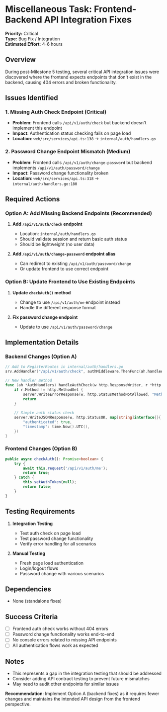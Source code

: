 # Miscellaneous Task: Frontend-Backend API Integration Fixes

**Priority:** Critical  
**Type:** Bug Fix / Integration  
**Estimated Effort:** 4-6 hours  

## Overview

During post-Milestone 5 testing, several critical API integration issues were discovered where the frontend expects endpoints that don't exist in the backend, causing 404 errors and broken functionality.

## Issues Identified

### 1. Missing Auth Check Endpoint (**Critical**)
- **Problem**: Frontend calls `/api/v1/auth/check` but backend doesn't implement this endpoint
- **Impact**: Authentication status checking fails on page load
- **Location**: `web/src/services/api.ts:138` → `internal/auth/handlers.go`

### 2. Password Change Endpoint Mismatch (**Medium**)
- **Problem**: Frontend calls `/api/v1/auth/change-password` but backend implements `/api/v1/auth/password/change`
- **Impact**: Password change functionality broken
- **Location**: `web/src/services/api.ts:318` → `internal/auth/handlers.go:180`

## Required Actions

### Option A: Add Missing Backend Endpoints (Recommended)
1. **Add `/api/v1/auth/check` endpoint**
   - Location: `internal/auth/handlers.go`
   - Should validate session and return basic auth status
   - Should be lightweight (no user data)
   
2. **Add `/api/v1/auth/change-password` endpoint alias**
   - Can redirect to existing `/api/v1/auth/password/change`
   - Or update frontend to use correct endpoint

### Option B: Update Frontend to Use Existing Endpoints
1. **Update `checkAuth()` method**
   - Change to use `/api/v1/auth/me` endpoint instead
   - Handle the different response format
   
2. **Fix password change endpoint**
   - Update to use `/api/v1/auth/password/change`

## Implementation Details

### Backend Changes (Option A)
```go
// Add to RegisterRoutes in internal/auth/handlers.go
srv.AddHandler("/api/v1/auth/check", authMiddleware.ThenFunc(ah.handleAuthCheck))

// New handler method
func (ah *AuthHandlers) handleAuthCheck(w http.ResponseWriter, r *http.Request) {
    if r.Method != http.MethodGet {
        server.WriteErrorResponse(w, http.StatusMethodNotAllowed, "Method not allowed")
        return
    }
    
    // Simple auth status check
    server.WriteJSONResponse(w, http.StatusOK, map[string]interface{}{
        "authenticated": true,
        "timestamp": time.Now().UTC(),
    })
}
```

### Frontend Changes (Option B)
```typescript
public async checkAuth(): Promise<boolean> {
    try {
        await this.request('/api/v1/auth/me');
        return true;
    } catch {
        this.setAuthToken(null);
        return false;
    }
}
```

## Testing Requirements

1. **Integration Testing**
   - Test auth check on page load
   - Test password change functionality
   - Verify error handling for all scenarios

2. **Manual Testing**
   - Fresh page load authentication
   - Login/logout flows
   - Password change with various scenarios

## Dependencies

- None (standalone fixes)

## Success Criteria

- [ ] Frontend auth check works without 404 errors
- [ ] Password change functionality works end-to-end
- [ ] No console errors related to missing API endpoints
- [ ] All authentication flows work as expected

## Notes

- This represents a gap in the integration testing that should be addressed
- Consider adding API contract testing to prevent future mismatches
- May need to audit other endpoints for similar issues

**Recommendation**: Implement Option A (backend fixes) as it requires fewer changes and maintains the intended API design from the frontend perspective. 
